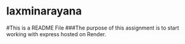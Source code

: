 # laxminarayana
#This is a README File
###The purpose of this assignment is to start working with express hosted on Render.

